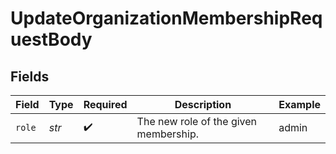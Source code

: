 # UpdateOrganizationMembershipRequestBody


## Fields

| Field                                 | Type                                  | Required                              | Description                           | Example                               |
| ------------------------------------- | ------------------------------------- | ------------------------------------- | ------------------------------------- | ------------------------------------- |
| `role`                                | *str*                                 | :heavy_check_mark:                    | The new role of the given membership. | admin                                 |